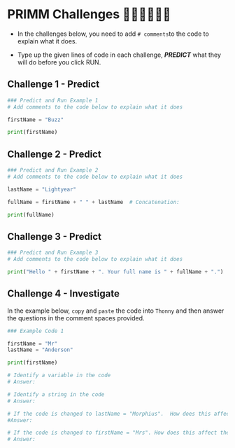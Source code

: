 # PRIMM Challenges 🕵🏽‍♂️👨🏽‍💻

- In the challenges below, you need to add `# comments`to the code to explain what it does.

- Type up the given lines of code in each challenge, **_PREDICT_** what they will do before you click RUN.

## Challenge 1 - Predict
````py
### Predict and Run Example 1
# Add comments to the code below to explain what it does

firstName = "Buzz"  

print(firstName) 
````

## Challenge 2 - Predict
````py
### Predict and Run Example 2
# Add comments to the code below to explain what it does

lastName = "Lightyear"

fullName = firstName + " " + lastName  # Concatenation:

print(fullName)
````

## Challenge 3 - Predict
````py
### Predict and Run Example 3
# Add comments to the code below to explain what it does

print("Hello " + firstName + ". Your full name is " + fullName + ".")
````

## Challenge 4 - Investigate
In the example below, `copy` and `paste` the code into `Thonny` and then answer the questions in the comment spaces provided.

````py
### Example Code 1

firstName = "Mr"
lastName = "Anderson"

print(firstName)

# Identify a variable in the code
# Answer:

# Identify a string in the code
# Answer:

# If the code is changed to lastName = "Morphius".  How does this affect the output?
#Answer:

# If the code is changed to firstName = "Mrs". How does this affect the output?
# Answer:
````
